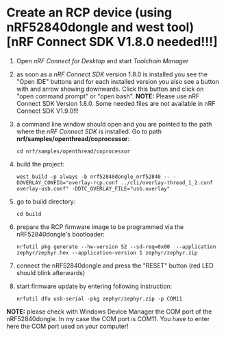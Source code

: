 # Create an RCP device (using nRF52840dongle and west tool)  [nRF Connect SDK V1.8.0 needed!!!]

1. Open *nRF Connect for Desktop* and start *Toolchain Manager*
2. as soon as a *nRF Connect SDK* version 1.8.0 is installed you see the "Open IDE" buttons and for each installed version you also see a button with and arrow showing downwards. Click this button and click on "open command prompt" or "open bash". __NOTE:__ Please use nRF Connect SDK Version 1.8.0. Some needed files are not available in nRF Connect SDK V1.9.0!!!
3. a command line window should open and you are pointed to the path where the *nRF Connect SDK* is installed. Go to path __nrf/samples/openthread/coprocessor__:

       cd nrf/samples/openthread/coprocessor
            
4. build the project:

       west build -p always -b nrf52840dongle_nrf52840 -- -DOVERLAY_CONFIG="overlay-rcp.conf ../cli/overlay-thread_1_2.conf overlay-usb.conf" -DDTC_OVERLAY_FILE="usb.overlay"

5. go to build directory:

       cd build

6. prepare the RCP firmware image to be programmed via the nRF52840dongle's bootloader:

       nrfutil pkg generate --hw-version 52 --sd-req=0x00  --application zephyr/zephyr.hex --application-version 1 zephyr/zephyr.zip 
       
7. connect the nRF52840dongle and press the "RESET" button (red LED should blink afterwards)
8. start firmware update by entering following instruction:

       nrfutil dfu usb-serial -pkg zephyr/zephyr.zip -p COM11
       
__NOTE:__ please check with Windows Device Manager the COM port of the nRF52840dongle. In my case the COM port is COM11. You have to enter here the COM port used on your computer!



